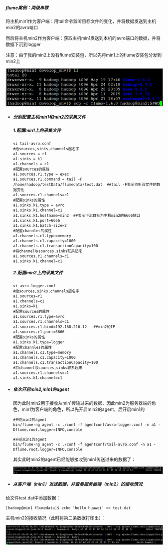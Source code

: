 ##### flume案例：两级串联

将主机min1作为客户端：用tail命令监听目标文件的变化，并将数据发送到主机min2的avro端口

然后将主机min2作为客户端：获取主机min1发送到本机的avro端口的数据，并将数据下沉到logger

注意：由于我的min2上没有flume安装包，所以先将min1上的flume安装包分发到min2上

![](img/08.flume安装包分发.png)

- ##### 分别配置主机min1和min2的采集文件

  ##### 1.配置min1上的采集文件

  ```
  vi tail-avro.conf 
  #给sources,sinks,channels起名字
  a1.sources = r1
  a1.sinks = k1
  a1.channels = c1
  #配置sources的属性
  a1.sources.r1.type = exec
  a1.sources.r1.command = tail -F /home/hadoop/testData/flumedata/test.dat  ##tail -F表示监听该文件的数据变化
  a1.sources.r1.channels=c1
  #配置sinks的属性
  a1.sinks.k1.type = avro
  a1.sinks.k1.channel=c1
  a1.sinks.k1.hostname=min2  ##表示下沉目标为主机min2的6666端口
  a1.sinks.k1.port=6666
  a1.sinks.k1.batch-size=2
  #配置channles的属性
  a1.channels.c1.type=memory
  a1.channels.c1.capacity=1000
  a1.channels.c1.transactionCapacity=100
  #将channel与sources,sinks联系起来
  a1.sources.r1.channels=c1
  a1.sinks.k1.channel=c1
  ```

  ##### 2.配置min2上的采集文件

  ```
  vi avro-logger.conf 
  #给sources,sinks,channels起名字
  a1.sources=r1
  a1.channels=c1
  a1.sinks=k1
  #配置sources的属性
  a1.sources.r1.type=avro
  a1.sources.r1.channels=c1
  a1.sources.r1.bind=192.168.216.12   ##min2的IP
  a1.sources.r1.port=6666
  #配置sinks的属性
  a1.sinks.k1.type=logger
  #配置channles的属性
  a1.channels.c1.type=memory
  a1.channels.c1.capacity=1000
  a1.channels.c1.transactionCapacity=100
  #将channel与sources,sinks联系起来
  a1.sources.r1.channels=c1
  a1.sinks.k1.channel=c1
  ```

- ##### 依次开启min2,min1的agent

  因为此时min2用于接收从min1传输过来的数据，因此min2为服务器端的角色，min1为客户端的角色，所以先开启min2的agent，后开启min1的

  ```
  #开启min2的agent
  bin/flume-ng agent -c ./conf -f agentconf/avro-logger.conf -n a1 -Dflume.root.logger=INFO,console
  ```

  ```
  #开启min1的agent
  bin/flume-ng agent -c ./conf -f agentconf/tail-avro.conf -n a1 -Dflume.root.logger=INFO,console
  ```

  其实此时min2的agent已经能够接收到min1传送过来的数据了：

  ![](img/09.min2第一次日志.png)

- ##### 从客户端（min1）发送数据，并查看服务器端（min2）的接收情况

给文件test.dat中添加数据：

```
[hadoop@min1 flumedata]$ echo 'hello huawei' >> test.dat
```

主机min2的接收情况（此时将第二条数据打印出）：

![](img/10.min2第二次日志.png)

